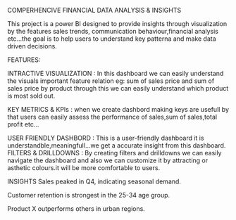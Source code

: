 COMPERHENCIVE FINANCIAL DATA ANALYSIS  & INSIGHTS

This project is a power BI designed to provide insights through visualization by the features sales trends, communication behaviour,financial analysis etc...the goal is to help users to understand key patterna and make data driven decisions.

FEATURES:

INTRACTIVE VISUALIZATION : In this dashboard we can easily understand the visuals important feature relation
                            eg: sum of sales price and sum of sales price by product through this we can easily understand which product is most sold out.

KEY METRICS & KPIs  : when we create dashbord making keys are usefull by that users can easily assess the performance of sales,sum of sales,total profit etc...

USER FRIENDLY DASHBORD : This is a user-friendly dashboard it is understandble,meaningfull...we get a accurate insight from this dashboard.
FILTERS & DRILLDOWNS : By creating filters and drilldowns we can easily navigate the dashboard and also we can customize it by attracting or asthetic colours.it will be more comfortable to users.


INSIGHTS
Sales peaked in Q4, indicating seasonal demand.

Customer retention is strongest in the 25-34 age group.

Product X outperforms others in urban regions.

